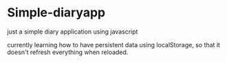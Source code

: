 # Simple-diaryapp
just a simple diary application using javascript

currently learning how to have persistent data using localStorage, so that it doesn't refresh everything when reloaded.
